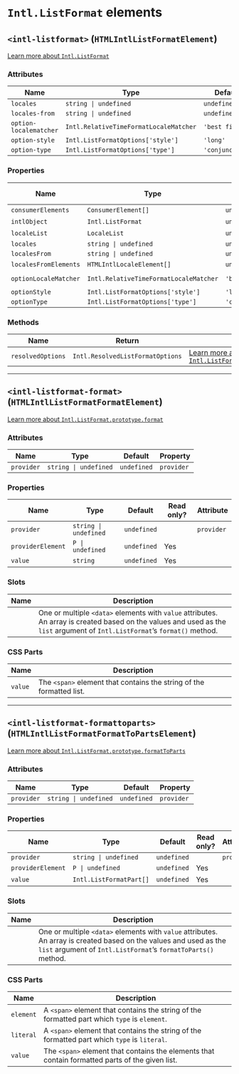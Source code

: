 # `Intl.ListFormat` elements

## `<intl-listformat>` (`HTMLIntlListFormatElement`)

[Learn more about `Intl.ListFormat`](http://developer.mozilla.org/en-US/docs/Web/JavaScript/Reference/Global_Objects/Intl/ListFormat/ListFormat)

### Attributes

| Name                   | Type                                   | Default         | Property              |
| ---------------------- | -------------------------------------- | --------------- | --------------------- |
| `locales`              | `string \| undefined`                  | `undefined`     | `locales`             |
| `locales-from`         | `string \| undefined`                  | `undefined`     | `localesFrom`         |
| `option-localematcher` | `Intl.RelativeTimeFormatLocaleMatcher` | `'best fit'`    | `optionLocaleMatcher` |
| `option-style`         | `Intl.ListFormatOptions['style']`      | `'long'`        | `optionStyle`         |
| `option-type`          | `Intl.ListFormatOptions['type']`       | `'conjunction'` | `optionType`          |

### Properties

| Name                  | Type                                   | Default         | Read only? | Attribute              |
| --------------------- | -------------------------------------- | --------------- | ---------- | ---------------------- |
| `consumerElements`    | `ConsumerElement[]`                    | `undefined`     | Yes        |                        |
| `intlObject`          | `Intl.ListFormat`                      | `undefined`     | Yes        |                        |
| `localeList`          | `LocaleList`                           | `undefined`     | Yes        |                        |
| `locales`             | `string \| undefined`                  | `undefined`     |            | `locales`              |
| `localesFrom`         | `string \| undefined`                  | `undefined`     |            | `locales-from`         |
| `localesFromElements` | `HTMLIntlLocaleElement[]`              | `undefined`     | Yes        |                        |
| `optionLocaleMatcher` | `Intl.RelativeTimeFormatLocaleMatcher` | `'best fit'`    |            | `option-localematcher` |
| `optionStyle`         | `Intl.ListFormatOptions['style']`      | `'long'`        |            | `option-style`         |
| `optionType`          | `Intl.ListFormatOptions['type']`       | `'conjunction'` |            | `option-type`          |

### Methods

| Name              | Return                           | Description                                                                      |
| ----------------- | -------------------------------- | -------------------------------------------------------------------------------- |
| `resolvedOptions` | `Intl.ResolvedListFormatOptions` | [Learn more about `Intl.ListFormat.prototype.resolvedOptions`](http://developer.mozilla.org/en-US/docs/Web/JavaScript/Reference/Global_Objects/Intl/ListFormat/resolvedOptions) |

***

## `<intl-listformat-format>` (`HTMLIntlListFormatFormatElement`)

[Learn more about `Intl.ListFormat.prototype.format`](http://developer.mozilla.org/en-US/docs/Web/JavaScript/Reference/Global_Objects/Intl/ListFormat/format)

### Attributes

| Name       | Type                  | Default     | Property   |
| ---------- | --------------------- | ----------- | ---------- |
| `provider` | `string \| undefined` | `undefined` | `provider` |

### Properties

| Name              | Type                  | Default     | Read only? | Attribute  |
| ----------------- | --------------------- | ----------- | ---------- | ---------- |
| `provider`        | `string \| undefined` | `undefined` |            | `provider` |
| `providerElement` | `P \| undefined`      | `undefined` | Yes        |            |
| `value`           | `string`              | `undefined` | Yes        |            |

### Slots

| Name | Description                                                                      |
| ---- | -------------------------------------------------------------------------------- |
|      | One or multiple `<data>` elements with `value` attributes. An array is created based on the values and used as the `list` argument of `Intl.ListFormat`’s `format()` method. |

### CSS Parts

| Name    | Description                                                          |
| ------- | -------------------------------------------------------------------- |
| `value` | The `<span>` element that contains the string of the formatted list. |

***

## `<intl-listformat-formattoparts>` (`HTMLIntlListFormatFormatToPartsElement`)

[Learn more about `Intl.ListFormat.prototype.formatToParts`](http://developer.mozilla.org/en-US/docs/Web/JavaScript/Reference/Global_Objects/Intl/ListFormat/formatToParts)

### Attributes

| Name       | Type                  | Default     | Property   |
| ---------- | --------------------- | ----------- | ---------- |
| `provider` | `string \| undefined` | `undefined` | `provider` |

### Properties

| Name              | Type                    | Default     | Read only? | Attribute  |
| ----------------- | ----------------------- | ----------- | ---------- | ---------- |
| `provider`        | `string \| undefined`   | `undefined` |            | `provider` |
| `providerElement` | `P \| undefined`        | `undefined` | Yes        |            |
| `value`           | `Intl.ListFormatPart[]` | `undefined` | Yes        |            |

### Slots

| Name | Description                                                                      |
| ---- | -------------------------------------------------------------------------------- |
|      | One or multiple `<data>` elements with `value` attributes. An array is created based on the values and used as the `list` argument of `Intl.ListFormat`’s `formatToParts()` method. |

### CSS Parts

| Name      | Description                                                                      |
| --------- | -------------------------------------------------------------------------------- |
| `element` | A `<span>` element that contains the string of the formatted part which `type` is `element`. |
| `literal` | A `<span>` element that contains the string of the formatted part which `type` is `literal`. |
| `value`   | The `<span>` element that contains the elements that contain formatted parts of the given list. |
